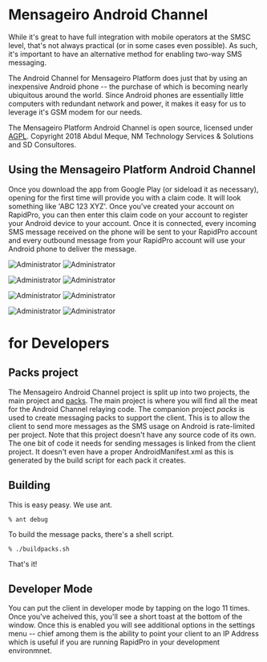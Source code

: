 
# Mensageiro Android Channel 
While it's great to have full integration with mobile operators at the SMSC level, that's not always practical (or in some cases even possible). As such, it's important to have an alternative method for enabling two-way SMS messaging.

The Android Channel for Mensageiro Platform does just that by using an inexpensive Android phone -- the purchase of which is becoming nearly ubiquitous around the world. Since Android phones are essentially little computers with redundant network and power, it makes it easy for us to leverage it's GSM modem for our needs. 

The Mensageiro Platform Android Channel is open source, licensed under [AGPL](http://www.gnu.org/licenses/agpl-3.0.html). Copyright 2018 Abdul Meque, NM Technology Services & Solutions and SD Consultores.

## Using the Mensageiro Platform Android Channel
Once you download the app from Google Play (or sideload it as necessary), opening for the first time will provide you with a claim code. It will look something like 'ABC 123 XYZ'. Once you've created your account on RapidPro, you can then enter this claim code on your account to register your Android device to your account. Once it is connected, every incoming SMS message received on the phone will be sent to your RapidPro account and every outbound message from your RapidPro account will use your Android phone to deliver the message.

![Administrator](screenshots/Screenshot_20190314-115719.png )  ![Administrator](screenshots/Screenshot_20190314-115724.png)

![Administrator](screenshots/Screenshot_20190314-115735.png)  ![Administrator](screenshots/Screenshot_20190314-115740.png)

![Administrator](screenshots/Screenshot_20190314-115748.png)  ![Administrator](screenshots/Screenshot_20190314-120225.png)

![Administrator](screenshots/Screenshot_20190314-120625.png)  ![Administrator](screenshots/Screenshot_20190314-120754.png)



# for Developers

## Packs project
The Mensageiro Android Channel project is split up into two projects, the main project and [packs](https://github.com/mekjr1/im3nsa-android-channel/tree/master/packs). The main project is where you will find all the meat for the Android Channel relaying code. The companion project *packs* is used to create messaging packs to support the client. This is to allow the client to send more messages as the SMS usage on Android is rate-limited per project. Note that this project doesn't have any source code of its own. The one bit of code it needs for sending messages is linked from the client project. It doesn't even have a proper AndroidManifest.xml as this is generated by the build script for each pack it creates.

## Building
This is easy peasy. We use ant.
```
% ant debug
```
To build the message packs, there's a shell script.
```
% ./buildpacks.sh
```
That's it!

## Developer Mode
You can put the client in developer mode by tapping on the logo 11 times. Once you've acheived this, you'll see a short toast at the bottom of the window. Once this is enabled you will see additional options in the settings menu -- chief among them is the ability to point your client to an IP Address which is useful if you are running RapidPro in your development environmnet.



